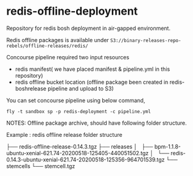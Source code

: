 # redis-offline-deployment
Repository for redis bosh deployment in air-gapped environment.

Redis offline packages is available under `S3://binary-releases-repo-rebels/offline-releases/redis/`

Concourse pipeline required two input resources
  * redis manifest( we have placed manifest & pipeline.yml in this repository)
  * redis offline bucket location (offline package been created in redis-boshrelease pipeline and upload to S3)

You can set concourse pipeline using below command,

  `fly -t sandbox sp -p redis-deployment -c pipeline.yml`

NOTES: Offline package archive, should have following folder structure. 

  Example : redis offline release folder structure
 
  ├── redis-offline-release-0.14.3.tgz
  ├── releases
  │   ├── bpm-1.1.8-ubuntu-xenial-621.74-20200518-125405-440051502.tgz
  │   └── redis-0.14.3-ubuntu-xenial-621.74-20200518-125356-964701539.tgz
  └── stemcells
      └── stemcell.tgz

